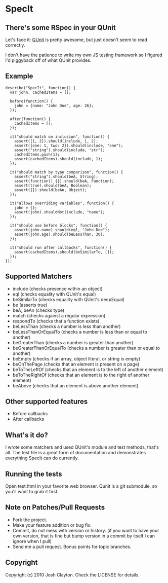 # SpecIt

## There's some RSpec in your QUnit

Let's face it: [QUnit](http://github.com/jquery/qunit) is pretty awesome, but just doesn't seem to read correctly.

I don't have the patience to write my own JS testing framework so I figured I'd piggyback off of what QUnit provides.

## Example

    describe("SpecIt", function() {
      var john, cachedItems = [];

      before(function() {
        john = {name: "John Doe", age: 26};
      });

      after(function() {
        cachedItems = [];
      });

      it("should match on inclusion", function() {
        assert([1, 2]).should(include, 1, 2);
        assert({one: 1, two: 2}).should(include, "one");
        assert("string").should(include, "str");
        cachedItems.push(1);
        assert(cachedItems).should(include, 1);
      });

      it("should match by type comparison", function() {
        assert("string").should(beA, String);
        assert(function() {}).should(beA, Function);
        assert(true).should(beA, Boolean);
        assert({}).should(beAn, Object);
      });

      it("allows overriding variables", function() {
        john = {};
        assert(john).shouldNot(include, "name");
      });

      it("should use before blocks", function() {
        assert(john.name).should(eql, "John Doe");
        assert(john.age).should(beLessThan, 30);
      });

      it("should run after callbacks", function() {
        assert(cachedItems).should(beSimilarTo, []);
      });
    });

## Supported Matchers

* include (checks presence within an object)
* eql (checks equality with QUnit's equal)
* beSimilarTo (checks equality with QUnit's deepEqual)
* be (asserts true)
* beA, beAn (checks type)
* match (checks against a regular expression)
* respondTo (checks that a function exists)
* beLessThan (checks a number is less than another)
* beLessThanOrEqualTo (checks a number is less than or equal to another)
* beGreaterThan (checks a number is greater than another)
* beGreaterThanOrEqualTo (checks a number is greater than or equal to another)
* beEmpty (checks if an array, object literal, or string is empty)
* beOnThePage (checks that an element is present on a page)
* beToTheLeftOf (checks that an element is to the left of another element)
* beToTheRightOf (checks that an element is to the right of another element)
* beAbove (checks that an element is above another element)

## Other supported features

* Before callbacks
* After callbacks

## What's it do?

I wrote some matchers and used QUnit's module and test methods, that's all.  The test file is a great form of documentation and demonstrates everything SpecIt can do currently.

## Running the tests

Open test.html in your favorite web browser.  Qunit is a git submodule, so you'll want to grab it first.

## Note on Patches/Pull Requests

* Fork the project.
* Make your feature addition or bug fix.
* Commit, do not mess with version or history.
  (if you want to have your own version, that is fine but bump version in a commit by itself I can ignore when I pull)
* Send me a pull request. Bonus points for topic branches.

## Copyright

Copyright (c) 2010 Josh Clayton.  Check the LICENSE for details.
